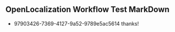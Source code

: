 ## OpenLocalization Workflow Test MarkDown
* 97903426-7369-4127-9a52-9789e5ac5614 
thanks!<!--HONumber=Mar16_HO3-->
